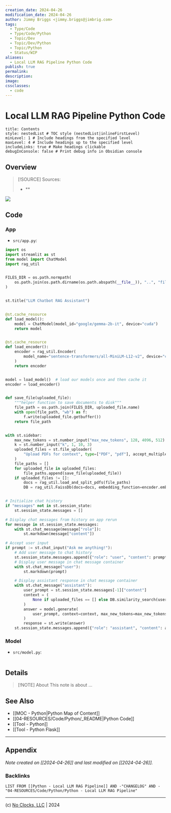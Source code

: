 ```yaml
---
creation_date: 2024-04-26
modification_date: 2024-04-26
author: Jimmy Briggs <jimmy.briggs@jimbrig.com>
tags:
  - Type/Code
  - Type/Code/Python
  - Topic/Dev
  - Topic/Dev/Python
  - Topic/Python
  - Status/WIP
aliases:
  - Local LLM RAG Pipeline Python Code
publish: true
permalink:
description:
image:
cssclasses:
  - code
---
```


# Local LLM RAG Pipeline Python Code

```table-of-contents
title: Contents 
style: nestedList # TOC style (nestedList|inlineFirstLevel)
minLevel: 1 # Include headings from the specified level
maxLevel: 4 # Include headings up to the specified level
includeLinks: true # Make headings clickable
debugInConsole: false # Print debug info in Obsidian console
```

## Overview

> [!SOURCE] Sources:
> - **

![](https://i.imgur.com/z5vsqst.png)


## Code

### App

- `src/app.py`:

```python
import os
import streamlit as st
from model import ChatModel
import rag_util


FILES_DIR = os.path.normpath(
    os.path.join(os.path.dirname(os.path.abspath(__file__)), "..", "files")
)


st.title("LLM Chatbot RAG Assistant")


@st.cache_resource
def load_model():
    model = ChatModel(model_id="google/gemma-2b-it", device="cuda")
    return model


@st.cache_resource
def load_encoder():
    encoder = rag_util.Encoder(
        model_name="sentence-transformers/all-MiniLM-L12-v2", device="cpu"
    )
    return encoder


model = load_model()  # load our models once and then cache it
encoder = load_encoder()


def save_file(uploaded_file):
    """helper function to save documents to disk"""
    file_path = os.path.join(FILES_DIR, uploaded_file.name)
    with open(file_path, "wb") as f:
        f.write(uploaded_file.getbuffer())
    return file_path


with st.sidebar:
    max_new_tokens = st.number_input("max_new_tokens", 128, 4096, 512)
    k = st.number_input("k", 1, 10, 3)
    uploaded_files = st.file_uploader(
        "Upload PDFs for context", type=["PDF", "pdf"], accept_multiple_files=True
    )
    file_paths = []
    for uploaded_file in uploaded_files:
        file_paths.append(save_file(uploaded_file))
    if uploaded_files != []:
        docs = rag_util.load_and_split_pdfs(file_paths)
        DB = rag_util.FaissDb(docs=docs, embedding_function=encoder.embedding_function)


# Initialize chat history
if "messages" not in st.session_state:
    st.session_state.messages = []

# Display chat messages from history on app rerun
for message in st.session_state.messages:
    with st.chat_message(message["role"]):
        st.markdown(message["content"])

# Accept user input
if prompt := st.chat_input("Ask me anything!"):
    # Add user message to chat history
    st.session_state.messages.append({"role": "user", "content": prompt})
    # Display user message in chat message container
    with st.chat_message("user"):
        st.markdown(prompt)

    # Display assistant response in chat message container
    with st.chat_message("assistant"):
        user_prompt = st.session_state.messages[-1]["content"]
        context = (
            None if uploaded_files == [] else DB.similarity_search(user_prompt, k=k)
        )
        answer = model.generate(
            user_prompt, context=context, max_new_tokens=max_new_tokens
        )
        response = st.write(answer)
    st.session_state.messages.append({"role": "assistant", "content": answer})
```

### Model

- `src/model.py`:

```python

```

## Details

> [!NOTE] About
> This note is about ...

## See Also

- [[MOC - Python|Python Map of Content]]
- [[04-RESOURCES/Code/Python/_README|Python Code]]
- [[Tool - Python]]
- [[Tool - Python Flask]]


***

## Appendix

*Note created on [[2024-04-26]] and last modified on [[2024-04-26]].*

### Backlinks

```dataview
LIST FROM [[Python - Local LLM RAG Pipeline]] AND -"CHANGELOG" AND -"04-RESOURCES/Code/Python/Python - Local LLM RAG Pipeline"
```

***

(c) [No Clocks, LLC](https://github.com/noclocks) | 2024
